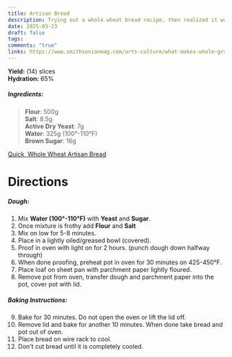 ```yaml
---
title: Artisan Bread
description: Trying out a whole wheat bread recipe, then realized it wasn't whole wheat bread
date: 2025-03-23
draft: false
tags: 
comments: "true"
links: https://www.smithsonianmag.com/arts-culture/what-makes-whole-grain-bread-so-hard-to-bake-63878/
---
```

**Yield:** (14) slices  
**Hydration:** 65%  
##### Ingredients:
> **Flour**: 500g  
> **Salt**: 8.5g  
> **Active Dry Yeast**: 7g  
> **Water**: 325g (100°-110°F)  
> **Brown Sugar**: 16g  

[Quick, Whole Wheat Artisan Bread](https://thebusybaker.ca/no-knead-whole-wheat-artisan-bread/)
# Directions
##### Dough:
1. Mix **Water (100°-110°F)** with **Yeast** and **Sugar**.
2. Once mixture is frothy add **Flour** and **Salt**
3. Mix on low for 5-8 minutes.
4. Place in a lightly oiled/greased bowl (covered).
5. Proof in oven with light on for 2 hours. (punch dough down halfway through)
6. When done proofing, preheat pot in oven for 30 minutes on 425-450°F.
7. Place loaf on sheet pan with parchment paper lightly floured.
8. Remove pot from oven, transfer dough and parchment paper into the pot, cover pot with lid.
##### Baking Instructions:
9. Bake for 30 minutes. Do not open the oven or lift the lid off.
10. Remove lid and bake for another 10 minutes. When done take bread and pot out of oven.
11. Place bread on wire rack to cool.
12. Don't cut bread until it is completely cooled.